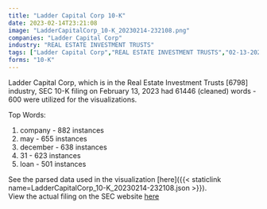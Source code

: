 ```yaml
---
title: "Ladder Capital Corp 10-K"
date: 2023-02-14T23:21:08
image: "LadderCapitalCorp_10-K_20230214-232108.png"
companies: "Ladder Capital Corp"
industry: "REAL ESTATE INVESTMENT TRUSTS"
tags: ["Ladder Capital Corp","REAL ESTATE INVESTMENT TRUSTS","02-13-2023","10-K"]
forms: "10-K"
---
```

Ladder Capital Corp, which is in the Real Estate Investment Trusts [6798] industry, SEC 10-K filing on February 13, 2023 had 61446 (cleaned) words - 600 were utilized for the visualizations.

Top Words:
1. company - 882 instances
2. may - 655 instances
3. december - 638 instances
4. 31 - 623 instances
5. loan - 501 instances


See the parsed data used in the visualization [here]({{< staticlink name=LadderCapitalCorp_10-K_20230214-232108.json >}}).  
View the actual filing on the SEC website [here](https://www.sec.gov/Archives/edgar/data/1577670/0001577670-23-000003.txt)